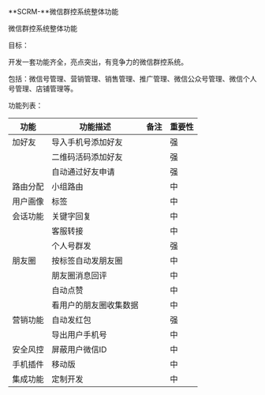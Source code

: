 **SCRM-**微信群控系统整体功能

微信群控系统整体功能



目标：

开发一套功能齐全，亮点突出，有竞争力的微信群控系统。

包括：微信号管理、营销管理、销售管理、推广管理、微信公众号管理、微信个人号管理、店铺管理等。



功能列表：

| **功能** | **功能描述**           | **备注** | 重要**性** |
| -------- | ---------------------- | -------- | ---------- |
| 加好友   | 导入手机号添加好友     |          | 强         |
|          | 二维码活码添加好友     |          | 强         |
|          | 自动通过好友申请       |          | 强         |
| 路由分配 | 小组路由               |          | 中         |
| 用户画像 | 标签                   |          | 中         |
| 会话功能 | 关键字回复             |          | 中         |
|          | 客服转接               |          | 中         |
|          | 个人号群发             |          | 强         |
| 朋友圈   | 按标签自动发朋友圈     |          | 中         |
|          | 朋友圈消息回评         |          | 中         |
|          | 自动点赞               |          | 中         |
|          | 看用户的朋友圈收集数据 |          | 中         |
| 营销功能 | 自动发红包             |          | 强         |
|          | 导出用户手机号         |          | 中         |
| 安全风控 | 屏蔽用户微信ID         |          | 中         |
| 手机插件 | 移动版                 |          | 中         |
| 集成功能 | 定制开发               |          | 中         |